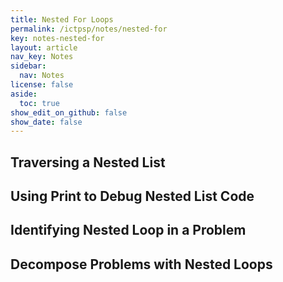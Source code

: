 ```yaml
---
title: Nested For Loops
permalink: /ictpsp/notes/nested-for
key: notes-nested-for
layout: article
nav_key: Notes
sidebar:
  nav: Notes
license: false
aside:
  toc: true
show_edit_on_github: false
show_date: false
---
```


## Traversing a Nested List

## Using Print to Debug Nested List Code

## Identifying Nested Loop in a Problem

## Decompose Problems with Nested Loops